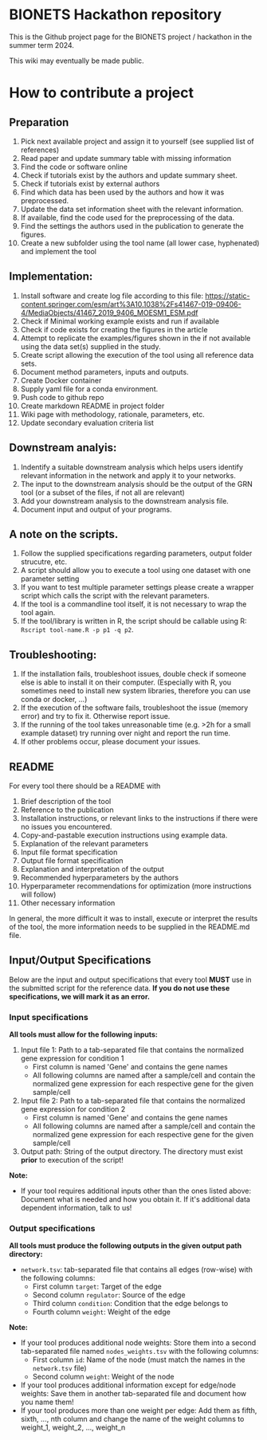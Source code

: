 # BIONETS Hackathon repository

This is the Github project page for the BIONETS project / hackathon in the summer term 2024.

This wiki may eventually be made public.

# How to contribute a project
## Preparation
1. Pick next available project and assign it to yourself (see supplied list of references)
2. Read paper and update summary table with missing information
3. Find the code or software online
4. Check if tutorials exist by the authors and update summary sheet.
5. Check if tutorials exist by external authors
6. Find which data has been used by the authors and how it was preprocessed.
7. Update the data set information sheet with the relevant information.
8. If available, find the code used for the preprocessing of the data.
9. Find the settings the authors used in the publication to generate the figures.
10. Create a new subfolder using the tool name (all lower case, hyphenated) and implement the tool

## Implementation:
1. Install software and create log file according to this file: https://static-content.springer.com/esm/art%3A10.1038%2Fs41467-019-09406-4/MediaObjects/41467_2019_9406_MOESM1_ESM.pdf
2. Check if Minimal working example exists and run if available
3. Check if code exists for creating the figures in the article
4. Attempt to replicate the examples/figures shown in the if not available using the data set(s) supplied in the study.
5. Create script allowing the execution of the tool using all reference data sets.
7. Document method parameters, inputs and outputs.
8. Create Docker container
9. Supply yaml file for a conda environment.
10. Push code to github repo
11. Create markdown README in project folder
12. Wiki page with methodology, rationale, parameters, etc.
13. Update secondary evaluation criteria list

## Downstream analyis:
1. Indentify a suitable downstream analysis which helps users identify relevant information in the network and apply it to your networks.
2. The input to the downstream analysis should be the output of the GRN tool (or a subset of the files, if not all are relevant)
3. Add your downstream analysis to the downstream analysis file.
4. Document input and output of your programs.


## A note on the scripts.
1. Follow the supplied specifications regarding parameters, output folder strucutre, etc. 
2. A script should allow you to execute a tool using one dataset with one parameter setting
3. If you want to test multiple parameter settings please create a wrapper script which calls the script with the relevant parameters.
4. If the tool is a commandline tool itself, it is not necessary to wrap the tool again.
5. If the tool/library is written in R, the script should be callable using R: ```Rscript tool-name.R -p p1 -q p2```.


## Troubleshooting:
1. If the installation fails, troubleshoot issues, double check if someone else is able to install it on their computer. (Especially with R, you sometimes need to install new system libraries, therefore you can use conda or docker, ...)
2. If the execution of the software fails, troubleshoot the issue (memory error) and try to fix it. Otherwise report issue.
3. If the running of the tool takes unreasonable time (e.g. >2h for a small example dataset) try running over night and report the run time.
4. If other problems occur, please document your issues. 


## README
For every tool there should be a README with
1. Brief description of the tool
2. Reference to the publication
3. Installation instructions, or relevant links to the instructions if there were no issues you encountered.
4. Copy-and-pastable execution instructions using example data.
5. Explanation of the relevant parameters
6. Input file format specification
7. Output file format specification
8. Explanation and interpretation of the output
9. Recommended hyperparameters by the authors
10. Hyperparameter recommendations for optimization (more instructions will follow)
11. Other necessary information

In general, the more difficult it was to install, execute or interpret the results of the tool, the more information needs to be supplied in the README.md file.


## Input/Output Specifications

Below are the input and output specifications that every tool **MUST** use in the submitted script for the reference data. **If you do not use these specifications, we will mark it as an error.** 

### Input specifications
**All tools must allow for the following inputs:** 

1. Input file 1: Path to a tab-separated file that contains the normalized gene expression for condition 1
    * First column is named 'Gene' and contains the gene names
    * All following columns are named after a sample/cell and contain the normalized gene expression for each respective gene for the given sample/cell
2. Input file 2: Path to a tab-separated file that contains the normalized gene expression for condition 2
    * First column is named 'Gene' and contains the gene names
    * All following columns are named after a sample/cell and contain the normalized gene expression for each respective gene for the given sample/cell
3. Output path: String of the output directory. The directory must exist **prior** to execution of the script!

**Note:**
* If your tool requires additional inputs other than the ones listed above: Document what is needed and how you obtain it. If it's additional data dependent information, talk to us! 


### Output specifications

**All tools must produce the following outputs in the given output path directory:**
* `network.tsv`: tab-separated file that contains all edges (row-wise) with the following columns:
     * First column `target`: Target of the edge
     * Second column `regulator`: Source of the edge
     * Third column `condition`: Condition that the edge belongs to
     * Fourth column `weight`: Weight of the edge

**Note:**
* If your tool produces additional node weights: Store them into a second tab-separated file named `nodes_weights.tsv` with the following columns:
     * First column `id`: Name of the node (must match the names in the `network.tsv` file)
     * Second column `weight`: Weight of the node
* If your tool produces additional information except for edge/node weights: Save them in another tab-separated file and document how you name them!
* If your tool produces more than one weight per edge: Add them as fifth, sixth, ..., nth column and change the name of the weight columns to weight_1, weight_2, ..., weight_n
